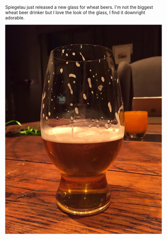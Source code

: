 <!---
date: 2015-02-12
tags: 
--->

Spiegelau just released a new glass for wheat beers. I'm not the biggest wheat beer drinker but I love the look of the glass, I find it downright adorable. 

![Spiegelau Wheat glass](/img/IMG_5261.JPG)